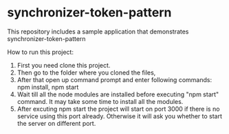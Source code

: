 # synchronizer-token-pattern
This repository includes a sample application that demonstrates synchronizer-token-pattern

How to run this project:

1. First you need clone this project.
2. Then go to the folder where you cloned the files,
3. After that open up command prompt and enter following commands:
    npm install,
    npm start
4. Wait till all the node modules are installed before executing "npm start" command. It may take some time to install all the modules.
5. After excuting npm start the project will start on port 3000 if there is no service using this port already. Otherwise it will ask you whether to start the server on different port.
